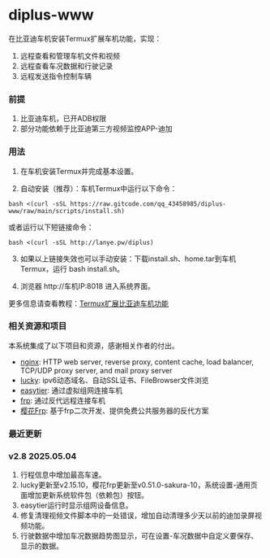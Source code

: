 # diplus-www

在比亚迪车机安装Termux扩展车机功能，实现：
1. 远程查看和管理车机文件和视频
2. 远程查看车况数据和行驶记录
3. 远程发送指令控制车辆


### 前提
1. 比亚迪车机，已开ADB权限
2. 部分功能依赖于比亚迪第三方视频监控APP-迪加

### 用法
1. 在车机安装Termux并完成基本设置。

2. 自动安装（推荐）：车机Termux中运行以下命令：
```
bash <(curl -sSL https://raw.gitcode.com/qq_43458985/diplus-www/raw/main/scripts/install.sh)
```
或者运行以下短链接命令：
```
bash <(curl -sSL http://lanye.pw/diplus)
```
3. 如果以上链接失效也可以手动安装：下载install.sh、home.tar到车机Termux，运行 bash install.sh。

4. 浏览器 http://车机IP:8018 进入系统界面。

更多信息请查看教程：[Termux扩展比亚迪车机功能](https://docs.qq.com/doc/DWHVwWE1RYVBES2Fz)


### 相关资源和项目
本系统集成了以下项目和资源，感谢相关作者的付出。
- [nginx](https://nginx.org): HTTP web server, reverse proxy, content cache, load balancer, TCP/UDP proxy server, and mail proxy server
- [lucky](https://github.com/gdy666/lucky): ipv6动态域名、自动SSL证书、FileBrowser文件浏览
- [easytier](https://github.com/EasyTier/EasyTier): 通过虚拟组网连接车机
- [frp](https://github.com/fatedier/frp): 通过反代远程连接车机
- [樱花Frp](https://www.natfrp.com): 基于frp二次开发、提供免费公共服务器的反代方案


### 最近更新

### v2.8 2025.05.04
1. 行程信息中增加最高车速。
2. lucky更新至v2.15.10，樱花frp更新至v0.51.0-sakura-10，系统设置-通用页面增加更新系统软件包（依赖包）按钮。
3. easytier运行时显示组网设备信息。
4. 修复清理视频文件脚本中的一处错误，增加自动清理多少天以前的迪加录屏视频功能。
5. 行驶数据中增加车况数据趋势图显示，可在设置-车况数据中自定义要保存、显示的数据。
